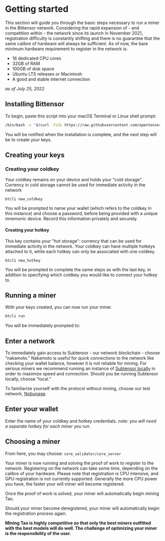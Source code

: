 # Getting started

This section will guide you through the basic steps necessary to run a miner in the Bittensor network. Considering the rapid expansion of - and competition within - the network since its launch in November 2021, registration difficulty is constantly shifting and there is no guarantee that the same calibre of hardware will always be sufficient. As of now, the bare minimum hardware requirement to register in the network is:

- 16 dedicated CPU cores 
- 32GB of RAM
- 100GB of disk space
- Ubuntu LTS releases or Macintosh 
- A good and stable internet connection 

*as of July 25, 2022*



## Installing Bittensor


To begin, paste this script into your macOS Terminal or Linux shell prompt:


```bash
/bin/bash -c "$(curl -fsSL https://raw.githubusercontent.com/opentensor/bittensor/master/scripts/install.sh)"
```


You will be notified when the installation is complete, and the next step will be to create your keys.


## Creating your keys
### Creating your coldkey


Your coldkey remains on your device and holds your "cold storage". Currency in cold storage cannot be used for immediate activity in the network 


```
btcli new_coldkey
```


You will be prompted to name your wallet (which refers to the coldkey in this instance) and choose a password, before being provided with a unique mnemonic device. Record this information privately and securely.


#### Creating your hotkey


This key contains your "hot storage": currency that can be used for immediate activity in the network. Your coldkey can have multiple hotkeys attached to it,  while each hotkey can only be associated with one coldkey. 


```
btcli new_hotkey
```


You will be prompted to complete the same steps as with the last key, in addition to specifying which coldkey you would like to connect your hotkey to. 


## Running a miner



With your keys created, you can now run your miner. 


```bash
btcli run
```


You will be immediately prompted to: 


## Enter a network


To immediately gain access to Subtensor - our network blockchain - choose “nakamoto.” Nakamoto is useful for quick connections to the network like checking your wallet balance, however it is not reliable for mining. For serious miners we recommend running an instance of [Subtensor locally](cli/Subtensor.md) in order to maximize speed and connection. Should you be running Subtensor locally, choose “local.”

To familiarize yourself with the protocol without mining, choose our test network, [Nobunaga](https://www.notion.so/Nobunaga-Guide-caa0b84ae45840d6ae0eceacfa98d028).


## Enter your wallet

Enter the name of your coldkey and hotkey credentials. *note: you will need a separate hotkey for each miner you run.*


## Choosing a miner

From here, you may choose: ``core_validator/core_server``

Your miner is now running and solving the proof of work to register to the network. 
Registering on the network can take some time, depending on the calibre of your hardware. Please note that registration is CPU intensive, and GPU registration is not currently supported. Generally the more CPU power you have, the faster your will miner will become registered.

Once the proof of work is solved, your miner will automatically begin mining Tao.

Should your miner become deregistered, your miner will automatically begin the registration process again.

**Mining Tao is highly competitive so that only the best miners outfitted with the best models will do well. The challenge of optimizing your miner is the responsibility of the user.**
